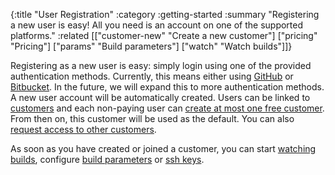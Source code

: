 {:title "User Registration"
 :category :getting-started
 :summary "Registering a new user is easy!  All you need is an account on one of the supported platforms."
 :related [["customer-new" "Create a new customer"]
           ["pricing" "Pricing"]
	   ["params" "Build parameters"]
	   ["watch" "Watch builds"]]}

Registering as a new user is easy: simply login using one of the provided
authentication methods.  Currently, this means either using [GitHub](https://github.com)
or [Bitbucket](https://bitbucket.org).  In the future, we will expand this to more
authentication methods.  A new user account will be automatically created.  Users
can be linked to [customers](customer/) and each non-paying user can [create
at most one free customer](customer-new/).  From then on, this customer will
be used as the default.  You can also [request access to other customers](customer-join/).

As soon as you have created or joined a customer, you can start [watching builds](watch/),
configure [build parameters](params/) or [ssh keys](ssh-keys/).